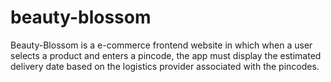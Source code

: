 # beauty-blossom
Beauty-Blossom is a e-commerce frontend website in which when a user selects a product and enters a pincode, the app must display the estimated delivery date based on the logistics provider associated with the pincodes.
